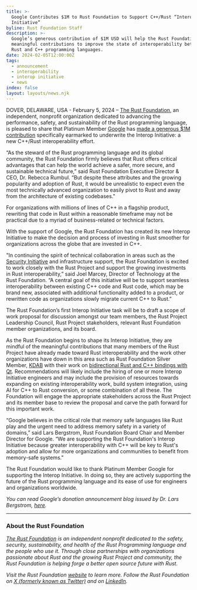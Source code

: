 ```yaml
---
title: >-
  Google Contributes $1M to Rust Foundation to Support C++/Rust “Interop
  Initiative”
byline: Rust Foundation Staff
description: >-
  Google’s generous contribution of $1M USD will help the Rust Foundation make
  meaningful contributions to improve the state of interoperability between the
  Rust and C++ programming languages. 
date: 2024-02-05T12:00:00Z
tags:
  - announcement
  - interoperability
  - interop initiative
  - news
index: false
layout: layouts/news.njk
---
```

DOVER, DELAWARE, USA - February 5, 2024 – [<u>The Rust Foundation</u>](https://rustfoundation.org), an independent, nonprofit organization dedicated to advancing the performance, safety, and sustainability of the Rust programming language, is pleased to share that Platinum Member [<u>Google</u>](https://google.com) has [made a generous $1M contribution](https://security.googleblog.com/2024/02/improving-interoperability-between-rust-and-c.html) specifically earmarked to underwrite the Interop Initiative: a new C++/Rust interoperability effort.

“As the steward of the Rust programming language and its global community, the Rust Foundation firmly believes that Rust offers critical advantages that can help the world achieve a safer, more secure, and sustainable technical future,” said Rust Foundation Executive Director & CEO, Dr. Rebecca Rumbul. “But despite these attributes and the growing popularity and adoption of Rust, it would be unrealistic to expect even the most technically advanced organization to easily pivot to Rust and away from the architecture of existing codebases.”&nbsp;

For organizations with millions of lines of C++ in a flagship product, rewriting that code in Rust within a reasonable timeframe may not be practical due to a myriad of business-related or technical factors.&nbsp;&nbsp;

With the support of Google, the Rust Foundation has created its new Interop Initiative to make the decision and process of investing in Rust smoother for organizations across the globe that are invested in C++.&nbsp;

"In continuing the spirit of technical collaboration in areas such as the [Security Initiative](https://foundation.rust-lang.org/news/new-rust-foundation-report-details-security-initiative-progress/) and infrastructure support, the Rust Foundation is excited to work closely with the Rust Project and support the growing investments in Rust interoperability,” said Joel Marcey, Director of Technology at the Rust Foundation. “A central goal of this initiative will be to support seamless interoperability between existing C++ code and Rust code, which may be brand new, associated with additional functionality added to a product, or rewritten code as organizations slowly migrate current C++ to Rust.”&nbsp;

The Rust Foundation’s first Interop Initiative task will be to draft a scope of work proposal for discussion amongst our team members, the Rust Project Leadership Council, Rust Project stakeholders, relevant Rust Foundation member organizations, and its board.&nbsp;

As the Rust Foundation begins to shape its Interop Initiative, they are mindful of the meaningful contributions that many members of the Rust Project have already made toward Rust interoperability and the work other organizations have down in this area such as Rust Foundation Silver Member, [<u>KDAB</u>](https://www.kdab.com/) with their work on [<u>bidirectional Rust and C++ bindings with Qt</u>](https://github.com/KDAB/cxx-qt). Recommendations will likely include the hiring of one or more Interop Initiative engineers and may include the provision of resources towards expanding on existing interoperability work, build system integration, using AI for C++ to Rust conversion, or some combination of all these. The Foundation will engage the appropriate stakeholders across the Rust Project and its member base to review the proposal and carve the path forward for this important work.

“Google believes in the critical role that memory safe languages like Rust play and the urgent need to address memory safety in a variety of domains,” said Lars Bergstrom, Rust Foundation Board Chair and Member Director for Google. “We are supporting the Rust Foundation's Interop Initiative because greater interoperability with C++ will be key to Rust's adoption and allow for more organizations and communities to benefit from memory-safe systems."

The Rust Foundation would like to thank Platinum Member Google for supporting the Interop Initiative. In doing so, they are actively supporting the future of the Rust programming language and its ease of use for engineers and organizations worldwide.&nbsp;

*You can read Google’s donation announcement blog issued by Dr. Lars Bergstrom, [here](https://security.googleblog.com/2024/02/improving-interoperability-between-rust-and-c.html).*&nbsp;

---

### About the Rust Foundation

*[<u>The Rust Foundation</u>](https://rustfoundation.org) is an independent nonprofit dedicated to the safety, security, sustainability, and health of the Rust Programming language and the people who use it. Through close partnerships with organizations passionate about Rust and the growing Rust Project and community, the Rust Foundation is helping forge a better open source future with Rust.*&nbsp;

*Visit the Rust Foundation [<u>website</u>](https://foundation.rust-lang.org/) to learn more. Follow the Rust Foundation on [<u>X (formerly known as Twitter)</u>](https://twitter.com/rust_foundation) and on [<u>LinkedIn</u>](https://www.linkedin.com/company/rust-foundation).*